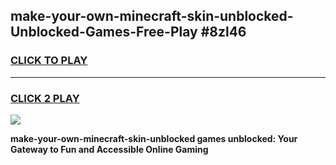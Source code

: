 
## make-your-own-minecraft-skin-unblocked-Unblocked-Games-Free-Play #8zl46
<h3>
<a href="https://us.freeplayer.one?title=make-your-own-minecraft-skin-unblocked&ref=9M">CLICK TO PLAY</a></h3>
<hr>

<h3>
<a href="https://us.freeplayer.one?title=make-your-own-minecraft-skin-unblocked&ref=9M">CLICK 2 PLAY</a>
  
</h3>

<a href="https://us.freeplayer.one?title=make-your-own-minecraft-skin-unblocked&ref=9M"><img src="https://clearcache.store/games.png"></a>


**make-your-own-minecraft-skin-unblocked games unblocked: Your Gateway to Fun and Accessible Online Gaming**

